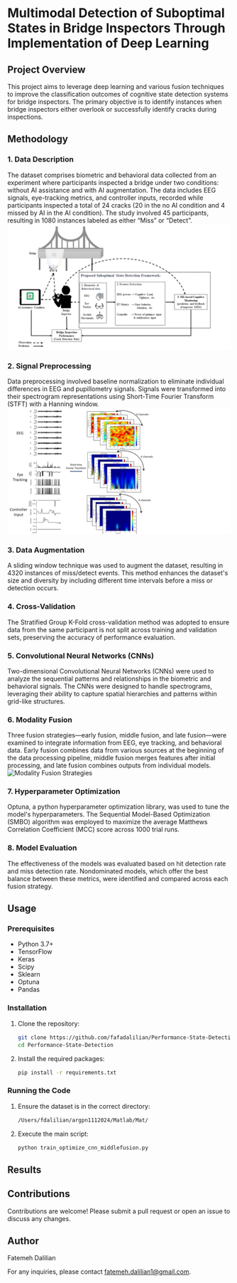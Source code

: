 # Multimodal Detection of Suboptimal States in Bridge Inspectors Through Implementation of Deep Learning

## Project Overview
This project aims to leverage deep learning and various fusion techniques to improve the classification outcomes of cognitive state detection systems for bridge inspectors. The primary objective is to identify instances when bridge inspectors either overlook or successfully identify cracks during inspections.

## Methodology

### 1. Data Description
The dataset comprises biometric and behavioral data collected from an experiment where participants inspected a bridge under two conditions: without AI assistance and with AI augmentation. The data includes EEG signals, eye-tracking metrics, and controller inputs, recorded while participants inspected a total of 24 cracks (20 in the no AI condition and 4 missed by AI in the AI condition). The study involved 45 participants, resulting in 1080 instances labeled as either “Miss” or “Detect”.
![concept](graph/concept.JPG)

### 2. Signal Preprocessing
Data preprocessing involved baseline normalization to eliminate individual differences in EEG and pupillometry signals. Signals were transformed into their spectrogram representations using Short-Time Fourier Transform (STFT) with a Hanning window.
![Signal Preprocessing Workflow](graph/signal.JPG)


### 3. Data Augmentation
A sliding window technique was used to augment the dataset, resulting in 4320 instances of miss/detect events. This method enhances the dataset's size and diversity by including different time intervals before a miss or detection occurs.

### 4. Cross-Validation
The Stratified Group K-Fold cross-validation method was adopted to ensure data from the same participant is not split across training and validation sets, preserving the accuracy of performance evaluation.

### 5. Convolutional Neural Networks (CNNs)
Two-dimensional Convolutional Neural Networks (CNNs) were used to analyze the sequential patterns and relationships in the biometric and behavioral signals. The CNNs were designed to handle spectrograms, leveraging their ability to capture spatial hierarchies and patterns within grid-like structures.

### 6. Modality Fusion
Three fusion strategies—early fusion, middle fusion, and late fusion—were examined to integrate information from EEG, eye tracking, and behavioral data. Early fusion combines data from various sources at the beginning of the data processing pipeline, middle fusion merges features after initial processing, and late fusion combines outputs from individual models.
![Modality Fusion Strategies](graphs/fusion.JPG)

### 7. Hyperparameter Optimization
Optuna, a python hyperparameter optimization library, was used to tune the model's hyperparameters. The Sequential Model-Based Optimization (SMBO) algorithm was employed to maximize the average Matthews Correlation Coefficient (MCC) score across 1000 trial runs.

### 8. Model Evaluation
The effectiveness of the models was evaluated based on hit detection rate and miss detection rate. Nondominated models, which offer the best balance between these metrics, were identified and compared across each fusion strategy.

## Usage

### Prerequisites
- Python 3.7+
- TensorFlow
- Keras
- Scipy
- Sklearn
- Optuna
- Pandas

### Installation
1. Clone the repository:
    ```bash
    git clone https://github.com/fafadalilian/Performance-State-Detection.git
    cd Performance-State-Detection
    ```

2. Install the required packages:
    ```bash
    pip install -r requirements.txt
    ```

### Running the Code
1. Ensure the dataset is in the correct directory:
    ```bash
    /Users/fdalilian/argpn1112024/Matlab/Mat/
    ```

2. Execute the main script:
    ```bash
    python train_optimize_cnn_middlefusion.py
    ```

## Results


## Contributions
Contributions are welcome! Please submit a pull request or open an issue to discuss any changes.


## Author
Fatemeh Dalilian

For any inquiries, please contact [fatemeh.dalilian1@gmail.com](mailto:fatemeh.dalilian1@gmail.com).
